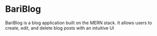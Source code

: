 # BariBlog
BariBlog is a blog application built on the MERN stack. It allows users to create, edit, and delete blog posts with an intuitive UI
